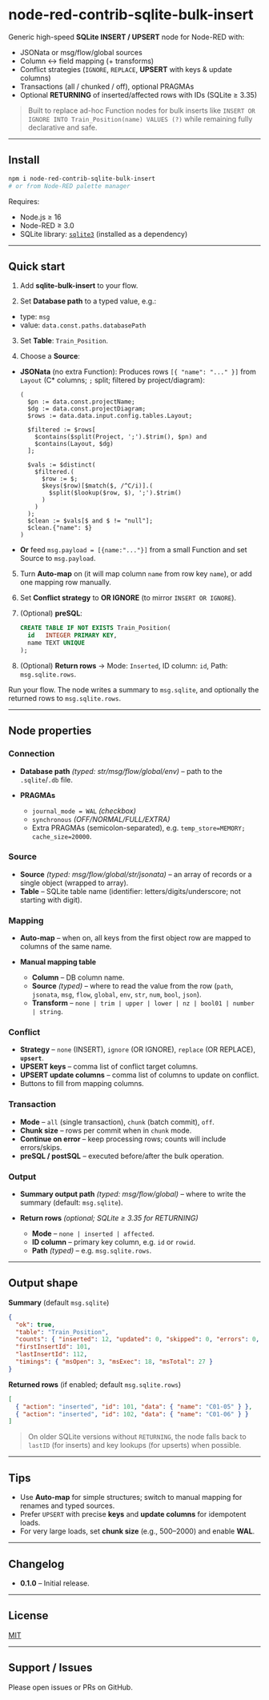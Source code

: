 # node-red-contrib-sqlite-bulk-insert

Generic high-speed **SQLite INSERT / UPSERT** node for Node-RED with:
- JSONata or msg/flow/global sources
- Column ↔ field mapping (+ transforms)
- Conflict strategies (`IGNORE`, `REPLACE`, **UPSERT** with keys & update columns)
- Transactions (all / chunked / off), optional PRAGMAs
- Optional **RETURNING** of inserted/affected rows with IDs (SQLite ≥ 3.35)

> Built to replace ad-hoc Function nodes for bulk inserts like `INSERT OR IGNORE INTO Train_Position(name) VALUES (?)` while remaining fully declarative and safe.

---

## Install

```bash
npm i node-red-contrib-sqlite-bulk-insert
# or from Node-RED palette manager
````

Requires:

* Node.js ≥ 16
* Node-RED ≥ 3.0
* SQLite library: [`sqlite3`](https://www.npmjs.com/package/sqlite3) (installed as a dependency)

---

## Quick start

1. Add **sqlite-bulk-insert** to your flow.

2. Set **Database path** to a typed value, e.g.:

* type: `msg`
* value: `data.const.paths.databasePath`

3. Set **Table**: `Train_Position`.

4. Choose a **Source**:

* **JSONata** (no extra Function):
  Produces rows `[{ "name": "..." }]` from `Layout` (C\* columns; `;` split; filtered by project/diagram):

  ```jsonata
  (
    $pn := data.const.projectName;
    $dg := data.const.projectDiagram;
    $rows := data.data.input.config.tables.Layout;

    $filtered := $rows[
      $contains($split(Project, ';').$trim(), $pn) and
      $contains(Layout, $dg)
    ];

    $vals := $distinct(
      $filtered.(
        $row := $;
        $keys($row)[$match($, /^C/i)].(
          $split($lookup($row, $), ';').$trim()
        )
      )
    );
    $clean := $vals[$ and $ != "null"];
    $clean.{"name": $}
  )
  ```

* **Or** feed `msg.payload = [{name:"..."}]` from a small Function and set Source to `msg.payload`.

5. Turn **Auto-map** on (it will map column `name` from row key `name`), or add one mapping row manually.

6. Set **Conflict strategy** to **OR IGNORE** (to mirror `INSERT OR IGNORE`).

7. (Optional) **preSQL**:

   ```sql
   CREATE TABLE IF NOT EXISTS Train_Position(
     id   INTEGER PRIMARY KEY,
     name TEXT UNIQUE
   );
   ```

8. (Optional) **Return rows** → Mode: `Inserted`, ID column: `id`, Path: `msg.sqlite.rows`.

Run your flow. The node writes a summary to `msg.sqlite`, and optionally the returned rows to `msg.sqlite.rows`.

---

## Node properties

### Connection

* **Database path** *(typed: str/msg/flow/global/env)* – path to the `.sqlite`/`.db` file.
* **PRAGMAs**

  * `journal_mode = WAL` *(checkbox)*
  * `synchronous` *(OFF/NORMAL/FULL/EXTRA)*
  * Extra PRAGMAs (semicolon-separated), e.g. `temp_store=MEMORY; cache_size=20000`.

### Source

* **Source** *(typed: msg/flow/global/str/jsonata)* – an array of records or a single object (wrapped to array).
* **Table** – SQLite table name (identifier: letters/digits/underscore; not starting with digit).

### Mapping

* **Auto-map** – when on, all keys from the first object row are mapped to columns of the same name.
* **Manual mapping table**

  * **Column** – DB column name.
  * **Source** *(typed)* – where to read the value from the row (`path`, `jsonata`, `msg`, `flow`, `global`, `env`, `str`, `num`, `bool`, `json`).
  * **Transform** – `none | trim | upper | lower | nz | bool01 | number | string`.

### Conflict

* **Strategy** – `none` (INSERT), `ignore` (OR IGNORE), `replace` (OR REPLACE), **`upsert`**.
* **UPSERT keys** – comma list of conflict target columns.
* **UPSERT update columns** – comma list of columns to update on conflict.
* Buttons to fill from mapping columns.

### Transaction

* **Mode** – `all` (single transaction), `chunk` (batch commit), `off`.
* **Chunk size** – rows per commit when in `chunk` mode.
* **Continue on error** – keep processing rows; counts will include errors/skips.
* **preSQL / postSQL** – executed before/after the bulk operation.

### Output

* **Summary output path** *(typed: msg/flow/global)* – where to write the summary (default: `msg.sqlite`).
* **Return rows** *(optional; SQLite ≥ 3.35 for RETURNING)*

  * **Mode** – `none | inserted | affected`.
  * **ID column** – primary key column, e.g. `id` or `rowid`.
  * **Path** *(typed)* – e.g. `msg.sqlite.rows`.

---

## Output shape

**Summary** (default `msg.sqlite`)

```json
{
  "ok": true,
  "table": "Train_Position",
  "counts": { "inserted": 12, "updated": 0, "skipped": 0, "errors": 0, "total": 12 },
  "firstInsertId": 101,
  "lastInsertId": 112,
  "timings": { "msOpen": 3, "msExec": 18, "msTotal": 27 }
}
```

**Returned rows** (if enabled; default `msg.sqlite.rows`)

```json
[
  { "action": "inserted", "id": 101, "data": { "name": "C01-05" } },
  { "action": "inserted", "id": 102, "data": { "name": "C01-06" } }
]
```

> On older SQLite versions without `RETURNING`, the node falls back to `lastID` (for inserts) and key lookups (for upserts) when possible.

---

## Tips

* Use **Auto-map** for simple structures; switch to manual mapping for renames and typed sources.
* Prefer `UPSERT` with precise **keys** and **update columns** for idempotent loads.
* For very large loads, set **chunk size** (e.g., 500–2000) and enable **WAL**.

---

## Changelog

* **0.1.0** – Initial release.

---

## License

[MIT](LICENSE)

---

## Support / Issues

Please open issues or PRs on GitHub.
